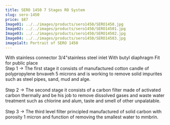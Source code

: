 ```yaml
---
title: SERO 1450 7 Stages RO System
slug: sero-1450
price: $87
Image01: ../../images/products/sero1450/SERO1450.jpg
Image02: ../../images/products/sero1450/SERO14501.jpg
Image03: ../../images/products/sero1450/SERO14502.jpg
Image04: ../../images/products/sero1450/SERO14503.jpg
image1alt: Portrait of SERO 1450
---
```

With stainless connector 3/4"stainless steel inlet With butyl diaphragm Fit for public place<br/>
Step 1 -> The first stage it consists of manufactured cotton candle of polypropylene bnvaveh 5 microns and is working to remove solid impurites such as steel pipes, sand, mud and alge. <br/><br/>
Step 2 -> The second stage it consists of a carbon filter made of activated carbon thermally and be his job to remove dissolved gases and waste water treatment such as chlorine and alum, taste and smell of other unpalatable. <br/><br/>
Step 3 -> The third level filter principled manufactured of solid carbon with porosity 1 micron and function of removing the smallest water to mmbrin. <br/><br/>